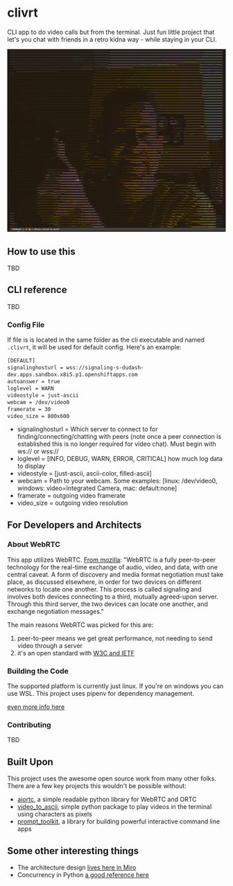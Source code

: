 # clivrt
CLI app to do video calls but from the terminal. Just fun little project that let's you chat with friends in a retro kidna way - while staying in your CLI. 

![Screenshot](docs/clivrtsmilethumbsup.png?raw=true)

## How to use this
TBD

## CLI reference
TBD

### Config File
If file is is located in the same folder as the cli executable and named `.clivrt`, it will be used for default config. Here's an example:
```
[DEFAULT]
signalinghosturl = wss://signaling-s-dudash-dev.apps.sandbox.x8i5.p1.openshiftapps.com
autoanswer = true
loglevel = WARN
videostyle = just-ascii
webcam = /dev/video0
framerate = 30
video_size = 800x600
```
* signalinghosturl = Which server to connect to for finding/connecting/chatting with peers (note once a peer connection is established this is no longer required for video chat). Must begin with ws:// or wss://
* loglevel = [INFO, DEBUG, WARN, ERROR, CRITICAL] how much log data to display
* videostyle = [just-ascii, ascii-color, filled-ascii]
* webcam = Path to your webcam. Some examples: [linux: /dev/video0, windows: video=Integrated Camera, mac: default:none]
* framerate = outgoing video framerate
* video_size = outgoing video resolution

## For Developers and Architects

### About WebRTC
This app utilizes WebRTC. [From mozilla](https://developer.mozilla.org/en-US/docs/Web/API/WebRTC_API/Signaling_and_video_calling): "WebRTC is a fully peer-to-peer technology for the real-time exchange of audio, video, and data, with one central caveat. A form of discovery and media format negotiation must take place, as discussed elsewhere, in order for two devices on different networks to locate one another. This process is called signaling and involves both devices connecting to a third, mutually agreed-upon server. Through this third server, the two devices can locate one another, and exchange negotiation messages."

The main reasons WebRTC was picked for this are:
1. peer-to-peer means we get great performance, not needing to send video through a server
2. it's an open standard with [W3C and IETF](https://www.w3.org/2021/01/pressrelease-webrtc-rec.html.en)

### Building the Code
The supported platform is currently just linux. If you're on windows you can use WSL.
This project uses pipenv for dependency management.

[even more info here](./docs/README-buildnotes.md)

### Contributing
TBD

## Built Upon
This project uses the awesome open source work from many other folks. There are a few key projects this wouldn't be possible without:
* [aiortc](https://github.com/aiortc/aiortc), a simple readable python library for WebRTC and ORTC
* [video_to_ascii](https://github.com/joelibaceta/video-to-ascii), simple python package to play videos in the terminal using characters as pixels
* [prompt_toolkit](https://python-prompt-toolkit.readthedocs.io/en/master/index.html), a library for building powerful interactive command line apps

## Some other interesting things
- The architecture design [lives here in Miro](https://miro.com/app/board/uXjVOZLd2gQ=/)
- Concurrency in Python [a good reference here](https://realpython.com/python-concurrency/#what-is-concurrency)